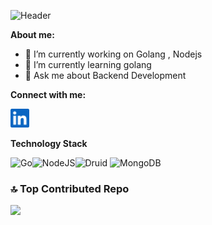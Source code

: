 ![Header](https://github.com/marikann/marikann/assets/79652547/a82d977c-c26f-4970-9a9a-602318cd2286)


**About me:**

- 🔭 I’m currently working on Golang , Nodejs
- 🌱 I’m currently learning golang
- 💬 Ask me about Backend Development


**Connect with me:**

<code style="background: transparent;"><a href="https://www.linkedin.com/in/muhammet-arikan/" target="_blank"><img src="https://raw.githubusercontent.com/shashankdeshpande/github-profile-generator/main/logos/linkedin.svg" height="30" /></a></code>

**Technology Stack**

![Go](https://img.shields.io/badge/go-%2300ADD8.svg?style=for-the-badge&logo=go&logoColor=white)![NodeJS](https://img.shields.io/badge/node.js-6DA55F?style=for-the-badge&logo=node.js&logoColor=white)![Druid](https://camo.githubusercontent.com/671ee6cca6aa1b5a894d9136a752111b26d2cc6d9044804b08eb05ca4dc3d07e/68747470733a2f2f696d672e736869656c64732e696f2f7374617469632f76313f7374796c653d666f722d7468652d6261646765266d6573736167653d4170616368652b447275696426636f6c6f723d323232323232266c6f676f3d4170616368652b4472756964266c6f676f436f6c6f723d323946314642266c6162656c3d)  ![MongoDB](https://img.shields.io/badge/MongoDB-%234ea94b.svg?style=for-the-badge&logo=mongodb&logoColor=white) 



### 🔝 Top Contributed Repo
![](https://github-contributor-stats.vercel.app/api?username=marikann&limit=5&theme=dark&combine_all_yearly_contributions=true)
